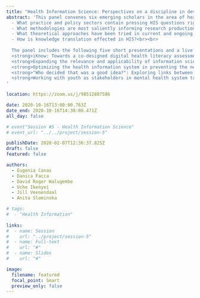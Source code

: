 ```yaml
---
title: "Health Information Science: Perspectives on a discipline in development (Panel)"
abstract: 'This panel convenes six emerging scholars in the area of health information science, to trace some of the multiple pathways taken by this pluralistic discipline in research, practice and policy areas. How is HIS developing as an academic discipline? In describing the conceptual and methodological concerns of their work, presenters will raise some of the live questions shaping a health information science lens, including: <br><br>
  - What practice and policy sectors contain pressing HIS questions right now? <br> 
  - What methodologies are most saliently informing research production in HIS?  <br>
  - What theoretical approaches have been tried in current and ongoing HIS research?  <br>
  - How is knowledge translation effected in HIS?<br><br>
  
  The panel includes the following five short presentations and a live discussion. <br><br>
  <strong>iKnow: Towards a co-designed digital health literacy assessment tool for children. </strong> - _Danica Facca_<br>
  <strong>Expanding the relevance and applicability of information science to implementation of health policy interventions.</strong> - _David Roger Walugembe_<br>
  <strong>Optimizing the health information system in preventing the next infectious disease pandemic in developing countries: Enhancing an information system model approach.</strong> - _Uche Ikenyei_<br>
  <strong>"Who decided that was a good idea?": Exploring links between client needs and policy development in Ontario.</strong> - _Jill Veenendaal_<br>
  <strong>Working with youth as stakeholders in mental health system transformation: An institutional ethnography of a service organization.</strong> - _Eugenia Canas_<br><br>
'

location: https://zoom.us/j/98512887586

date: 2020-10-16T13:00:00.763Z
date_end: 2020-10-16T14:30:00.471Z
all_day: false

# event"Session #5 - Health Information Science"
# event_url: "../../project/session-5"

publishDate: 2020-02-07T12:36:37.825Z
draft: false
featured: false

authors:
  - Eugenia Canas
  - Danica Facca
  - David Roger Walugembe
  - Uche Ikenyei
  - Jill Veenendaal
  - Anita Slominska

# tags:
#  - "Health Information"
  
links:
#  - name: Session
#    url: "../project/session-5"
#  - name: Full-text
#    url: "#"
#  - name: Slides
#    url: "#"

image:
  filename: featured
  focal_point: Smart
  preview_only: false
---
```

